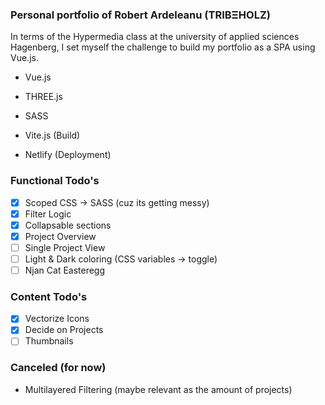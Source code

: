 ### Personal portfolio of Robert Ardeleanu (TRIBΞHOLZ)

In terms of the Hypermedia class at the university of applied sciences Hagenberg, I set myself the challenge to build my portfolio as a SPA using Vue.js.

- Vue.js
- THREE.js
- SASS

- Vite.js (Build)
- Netlify (Deployment)

### Functional Todo's

- [x] Scoped CSS -> SASS (cuz its getting messy)
- [x] Filter Logic
- [x] Collapsable sections
- [x] Project Overview
- [ ] Single Project View
- [ ] Light & Dark coloring (CSS variables -> toggle)
- [ ] Njan Cat Easteregg

### Content Todo's

- [x] Vectorize Icons
- [x] Decide on Projects
- [ ] Thumbnails

### Canceled (for now)

- Multilayered Filtering (maybe relevant as the amount of projects)
